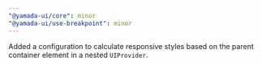 ```yaml
---
"@yamada-ui/core": minor
"@yamada-ui/use-breakpoint": minor
---
```


Added a configuration to calculate responsive styles based on the parent container element in a nested `UIProvider`.
